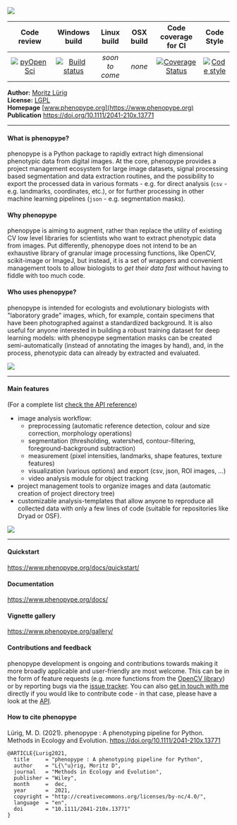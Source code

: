 
![](https://github.com/phenopype/phenopype/raw/main/assets/phenopype_logo_text.png)

| Code review | Windows build | Linux build | OSX build | Code coverage for CI| Code Style |
|:---:|:---:|:---:|:---:|:---:|:---:|
|[![pyOpenSci](https://tinyurl.com/y22nb8up)](https://github.com/pyOpenSci/software-review/issues/24) | [![Build status](https://ci.appveyor.com/api/projects/status/20ncgfq137mmvbgb?svg=true)](https://ci.appveyor.com/project/mluerig/phenopype-9386w) | *soon to come* | *none* | [![Coverage Status](https://coveralls.io/repos/github/phenopype/phenopype/badge.svg?branch=main)](https://coveralls.io/github/phenopype/phenopype?branch=main) | [![Code style](https://img.shields.io/badge/code%20style-black-000000.svg)](https://github.com/psf/black) |  



**Author:** [Moritz Lürig](https://luerig.net)  
**License:** [LGPL](https://opensource.org/licenses/LGPL-3.0)  
**Homepage** [www.phenopype.org](https://www.phenopype.org)  
**Publication** https://doi.org/10.1111/2041-210x.13771

---

#### What is phenopype?

phenopype is a Python package to rapidly extract high dimensional phenotypic data from digital images. At the core, phenopype provides a project management ecosystem for large image datasets, signal processing based segmentation and data extraction routines, and the possibility to export the processed data in various formats - e.g. for direct analysis (`csv` - e.g. landmarks, coordinates, etc.), or for further processing in other machine learning pipelines (`json` - e.g. segmentation masks).  

#### Why phenopype
phenopype is aiming to augment, rather than replace the utility of existing CV low level libraries for scientists who want to extract phenotypic data from images. Put differently, phenopype does not intend to be an exhaustive library of granular image processing functions, like OpenCV, scikit-image or ImageJ, but instead, it is a set of wrappers and convenient management tools to allow biologists to *get their data fast* without having to fiddle with too much code.

#### Who uses phenopype?
phenopype is intended for ecologists and evolutionary biologists with "laboratory grade" images, which, for example, contain specimens that have been photographed against a standardized background. It is also useful for anyone interested in building a robust training dataset for deep learning models: with phenopype segmentation masks can be created semi-automatically (instead of annotating the images by hand), and, in the process, phenotypic data can already by extracted and evaluated. 

![](https://github.com/phenopype/phenopype/raw/main/assets/phenopype_features.png)

---

#### Main features

(For a complete list [check the API reference](https://www.phenopype.org/docs/api/))

- image analysis workflow:
  - preprocessing (automatic reference detection, colour and size correction, morphology operations)
  - segmentation (thresholding, watershed, contour-filtering, foreground-background subtraction)
  - measurement (pixel intensities, landmarks, shape features, texture features)
  - visualization (various options) and export (csv, json, ROI images, ...)
  - video analysis module for object tracking
- project management tools to organize images and data (automatic creation of project directory tree)
- customizable analysis-templates that allow anyone to reproduce all collected data with only a few lines of code (suitable for repositories like Dryad or OSF).

![](https://github.com/mluerig/phenopype/raw/master/source/phenopype_demo.gif)

---

#### Quickstart

https://www.phenopype.org/docs/quickstart/

#### Documentation

https://www.phenopype.org/docs/

#### Vignette gallery

https://www.phenopype.org/gallery/

#### Contributions and feedback
phenopype development is ongoing and contributions towards making it more broadly applicable and user-friendly are most welcome. This can be in the form of feature requests (e.g. more functions from the [OpenCV library](https://docs.opencv.org/master/modules.html)) or by reporting bugs via the [issue tracker](https://github.com/phenopype/phenopype/issues). You can also [get in touch with me](https://www.luerig.net) directly if you would like to contribute code - in that case, please have a look at the [API](https://www.phenopype.org/docs/api/).

#### How to cite phenopype

Lürig, M. D. (2021). phenopype : A phenotyping pipeline for Python. Methods in Ecology and Evolution. https://doi.org/10.1111/2041-210x.13771

	@ARTICLE{Lurig2021,
	  title     = "phenopype : A phenotyping pipeline for Python",
	  author    = "L{\"u}rig, Moritz D",
	  journal   = "Methods in Ecology and Evolution",
	  publisher = "Wiley",
	  month     =  dec,
	  year      =  2021,
	  copyright = "http://creativecommons.org/licenses/by-nc/4.0/",
	  language  = "en",
	  doi       = "10.1111/2041-210x.13771"
	}

